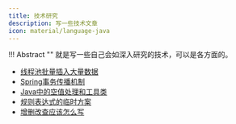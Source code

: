 ```yaml
---
title: 技术研究
description: 写一些技术文章
icon: material/language-java
---
```


!!! Abstract ""
    就是写一些自己会如深入研究的技术，可以是各方面的。

- <a class="navigation" href="线程池批量插入大量数据/">线程池批量插入大量数据</a>
- <a class="navigation" href="Spring事务传播机制/">Spring事务传播机制</a>
- <a class="navigation" href="Java中的空值处理和工具类/">Java中的空值处理和工具类</a>
- <a class="navigation" href="规则表达式的临时方案/">规则表达式的临时方案</a>
- <a class="navigation" href="增删改查应该怎么写/">增删改查应该怎么写</a>
